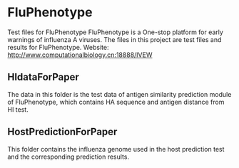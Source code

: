 # FluPhenotype
Test files for FluPhenotype
FluPhenotype is a One-stop platform for early warnings of influenza A viruses. The files in this project are test files and results for FluPhenotype.
Website: http://www.computationalbiology.cn:18888/IVEW

## HIdataForPaper
The data in this folder is the test data of antigen similarity prediction module of FluPhenotype, which contains HA sequence and antigen distance from HI test.

## HostPredictionForPaper
This folder contains the influenza genome used in the host prediction test and the corresponding prediction results.

